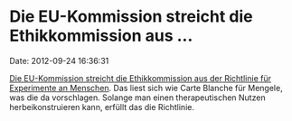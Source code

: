 Die EU-Kommission streicht die Ethikkommission aus \...
=======================================================

Date: 2012-09-24 16:36:31

[Die EU-Kommission streicht die Ethikkommission aus der Richtlinie für
Experimente an
Menschen](http://www.faz.net/aktuell/feuilleton/europaeische-plaene-rueckfall-in-mittelalterliche-forschungsethik-11900958.html).
Das liest sich wie Carte Blanche für Mengele, was die da vorschlagen.
Solange man einen therapeutischen Nutzen herbeikonstruieren kann,
erfüllt das die Richtlinie.
